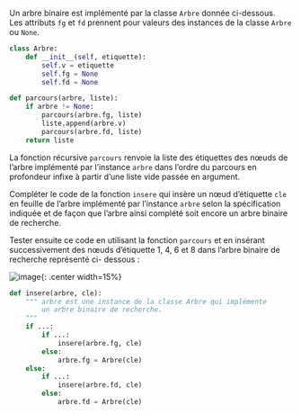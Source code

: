 Un arbre binaire est implémenté par la classe `Arbre` donnée ci-dessous.  
Les attributs `fg` et `fd` prennent pour valeurs des instances de la classe `Arbre` ou `None`.

```python linenums='1'
class Arbre:
    def __init__(self, etiquette):
        self.v = etiquette
        self.fg = None
        self.fd = None

def parcours(arbre, liste):
    if arbre != None:
        parcours(arbre.fg, liste)
        liste.append(arbre.v)
        parcours(arbre.fd, liste)
    return liste
```

La fonction récursive `parcours` renvoie la liste des étiquettes des nœuds de l’arbre
implémenté par l’instance `arbre` dans l’ordre du parcours en profondeur infixe à partir
d’une liste vide passée en argument.

Compléter le code de la fonction `insere` qui insère un nœud d’étiquette `cle` en feuille de
l’arbre implémenté par l’instance `arbre` selon la spécification indiquée et de façon que
l’arbre ainsi complété soit encore un arbre binaire de recherche.

Tester ensuite ce code en utilisant la fonction `parcours` et en insérant successivement
des nœuds d’étiquette 1, 4, 6 et 8 dans l’arbre binaire de recherche représenté ci-
dessous :

![image](data2023/25_arbre.png){: .center width=15%}

```python linenums='1'
def insere(arbre, cle):
    """ arbre est une instance de la classe Arbre qui implémente
        un arbre binaire de recherche.
    """
    if ...:
        if ...:
            insere(arbre.fg, cle)
        else:
            arbre.fg = Arbre(cle)
    else:
        if ...:
            insere(arbre.fd, cle)
        else:
            arbre.fd = Arbre(cle)
```
